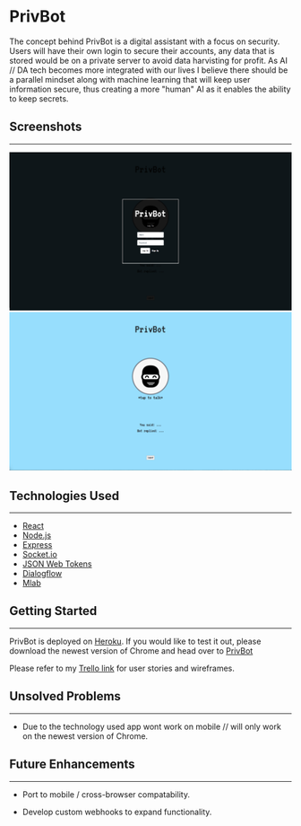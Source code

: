 # PrivBot
The concept behind PrivBot is a digital assistant with a focus on security. Users will have their own login to secure their accounts, any data that is stored would be on a private server to avoid data harvisting for profit. As AI // DA tech becomes more integrated with our lives I believe there should be a parallel mindset along with machine learning that will keep user information secure, thus creating a more "human" AI as it enables the ability to keep secrets.

## Screenshots
---
![PrivBot Screenshot 1](public/images/screenshot2.png)
![PrivBot Screenshot 1](public/images/screenshot1.png)

## Technologies Used
---
* [React](https://reactjs.org/)
* [Node.js](https://nodejs.org/en/)
* [Express](http://expressjs.com/)
* [Socket.io](https://socket.io/)
* [JSON Web Tokens](https://jwt.io/)
* [Dialogflow](https://dialogflow.com/)
* [Mlab](https://mlab.com/welcome/)

## Getting Started
---
PrivBot is deployed on [Heroku](https://www.heroku.com/). If you would like to test it out, please download the newest version of Chrome and head over to [PrivBot](https://privbot.herokuapp.com/)

Please refer to my [Trello link](https://trello.com/b/1DdImCTk/privbot) for user stories and wireframes.

## Unsolved Problems
---
* Due to the technology used app wont work on mobile // will only work on the newest version of Chrome.

## Future Enhancements
---

* Port to mobile / cross-browser compatability.

* Develop custom webhooks to expand functionality.
